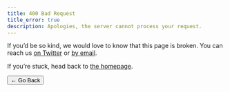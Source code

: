 ```yaml
---
title: 400 Bad Request
title_error: true
description: Apologies, the server cannot process your request.
---
```


<div class=" [ box  box--error ] ">
    <p>If you’d be so kind, we would love to know that this page is broken. You can reach us <a href="{{ author.twitter }}">on Twitter</a> or <a href="mailto:{{ author.email }}">by email</a>.</p>
    <p>If you’re stuck, head back to <a href="/">the homepage</a>.</p>
</div>

<nav class=" [ navigator ] ">
    <button type="is-button" onclick="history.back(-1)" aria-label="Go back">← Go Back</button>
</nav>
